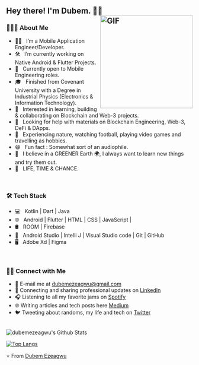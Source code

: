 <h2> Hey there! I'm Dubem. 👋🏽 &nbsp;
<img align="right" alt="GIF" src="https://media.giphy.com/media/zOvBKUUEERdNm/giphy.gif" width="250"/>

<h3> 👨🏻‍💻 About Me </h3>

- 👨🏽 &nbsp; I’m a Mobile Application Engineer/Developer.
- 🛠 &nbsp; I’m currently working on Native Android & Flutter Projects.
- 💼 &nbsp; Currently open to Mobile Engineering roles.
- 🎓 &nbsp; Finished from Covenant University with a Degree in Industrial Physics (Electronics & Information Technology).
- 🌱 &nbsp; Interested in learning, building & collaborating on Blockchain and Web-3 projects.
- 🥪 &nbsp; Looking for help with materials on Blockchain Engineering, Web-3, DeFi & DApps.
- 🎾 &nbsp; Experiencing nature, watching football, playing video games and travelling as hobbies.
- 😄 &nbsp; Fun fact : Somewhat sort of an audiophile. 
- 💬 &nbsp; I believe in a GREENER Earth 🌍, I always want to learn new things and try them out.
- 🔮 &nbsp; LIFE, TIME & CHANCE. 
  
<br>

<h3>🛠 Tech Stack</h3>

- 💻 &nbsp; Kotlin | Dart | Java  
- 🌐 &nbsp; Android | Flutter | HTML | CSS | JavaScript |
- 🛢 &nbsp; ROOM | Firebase
- 🔧 &nbsp; Android Studio | Intelli J | Visual Studio code | Git | GitHub
- 🖥 &nbsp; Adobe Xd | Figma 

<br>
  
<h3> 🤝🏻 Connect with Me </h3>

- 📧 E-mail me at <a href="mailto:dubemezeagwu@gmail.com">dubemezeagwu@gmail.com</a>
- 💼 Connecting and sharing professional updates on <a href="https://www.linkedin.com/in/chukwudubem-ezeagwu-991525177/">LinkedIn</a>
- 🎧 Listening to all my favorite jams on <a href="https://open.spotify.com/user/chuksie_ovo?si=35b0ba71d7fb4675">Spotify</a>
- 🌐 Writing articles and tech posts here <a href="https://medium.com/@chuksieovo">Medium</a>
- 🐦 Tweeting about randoms, my life and tech on <a href="https://twitter.com/chuksie_/">Twitter</a>
  
<br>

<img align="center" src="https://github-readme-stats.vercel.app/api?username=dubemezeagwu&include_all_commits=true&count_private=true&show_icons=true&line_height=20&title_color=7A7ADB&icon_color=2234AE&text_color=D3D3D3&bg_color=0,000000,130F40" alt="dubemezeagwu's Github Stats">

</br>

[![Top Langs](https://github-readme-stats.vercel.app/api/top-langs/?username=dubemezeagwu&layout=compact&text_color=daf7dc&bg_color=151515)](https://github.com/dubemezeagwu/github-readme-stats)



⭐️ From [Dubem Ezeagwu](https://github.com/dubemezeagwu)

<!--
**dubemezeagwu/dubemezeagwu** is a ✨ _special_ ✨ repository because its `README.md` (this file) appears on your GitHub profile.

Here are some ideas to get you started:

- 🔭 I’m currently working on ...
- 🌱 I’m currently learning ...
- 👯 I’m looking to collaborate on ...
- 🤔 I’m looking for help with ...
- 💬 Ask me about ...
- 📫 How to reach me: ...
- 😄 Pronouns: ...
- ⚡ Fun fact: ...
-->
